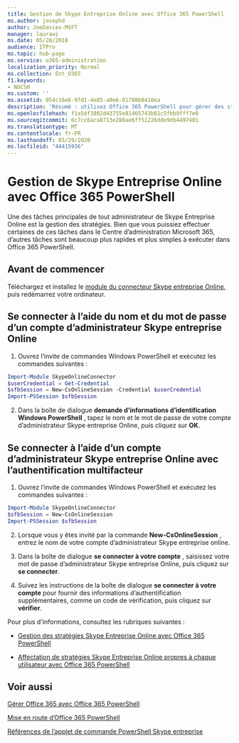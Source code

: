 ```yaml
---
title: Gestion de Skype Entreprise Online avec Office 365 PowerShell
ms.author: josephd
author: JoeDavies-MSFT
manager: laurawi
ms.date: 05/28/2018
audience: ITPro
ms.topic: hub-page
ms.service: o365-administration
localization_priority: Normal
ms.collection: Ent_O365
f1.keywords:
- NOCSH
ms.custom: ''
ms.assetid: 054c16e6-9fd1-4e85-a0e6-81788b8410ea
description: 'Résumé : utilisez Office 365 PowerShell pour gérer des stratégies Skype Entreprise Online, des stratégies par utilisateur et des paramètres de réunion.'
ms.openlocfilehash: f1a5df3802d43755e81465743b81c5fbb9fff7e0
ms.sourcegitcommit: 6c7cc6aca8713e280ae6ff51226dde9db4497401
ms.translationtype: MT
ms.contentlocale: fr-FR
ms.lasthandoff: 05/29/2020
ms.locfileid: "44415936"
---
```

# <a name="manage-skype-for-business-online-with-office-365-powershell"></a>Gestion de Skype Entreprise Online avec Office 365 PowerShell

Une des tâches principales de tout administrateur de Skype Entreprise Online est la gestion des stratégies. Bien que vous puissiez effectuer certaines de ces tâches dans le Centre d’administration Microsoft 365, d’autres tâches sont beaucoup plus rapides et plus simples à exécuter dans Office 365 PowerShell. 

## <a name="before-you-start"></a>Avant de commencer

Téléchargez et installez le [module du connecteur Skype entreprise Online](https://www.microsoft.com/download/details.aspx?id=39366), puis redémarrez votre ordinateur.


## <a name="connect-using-a-skype-for-business-online-administrator-account-name-and-password"></a>Se connecter à l’aide du nom et du mot de passe d’un compte d’administrateur Skype entreprise Online

1. Ouvrez l’invite de commandes Windows PowerShell et exécutez les commandes suivantes : 
    
  ```powershell
  Import-Module SkypeOnlineConnector
  $userCredential = Get-Credential
  $sfbSession = New-CsOnlineSession -Credential $userCredential
  Import-PSSession $sfbSession
  ```

2. Dans la boîte de dialogue **demande d’informations d’identification Windows PowerShell** , tapez le nom et le mot de passe de votre compte d’administrateur Skype entreprise Online, puis cliquez sur **OK**.


## <a name="connect-using-a-skype-for-business-online-administrator-account-with-multi-factor-authentication"></a>Se connecter à l’aide d’un compte d’administrateur Skype entreprise Online avec l’authentification multifacteur

1. Ouvrez l’invite de commandes Windows PowerShell et exécutez les commandes suivantes :

  ```powershell
  Import-Module SkypeOnlineConnector
  $sfbSession = New-CsOnlineSession
  Import-PSSession $sfbSession
  ```

2. Lorsque vous y êtes invité par la commande **New-CsOnlineSession** , entrez le nom de votre compte d’administrateur Skype entreprise online.

3. Dans la boîte de dialogue **se connecter à votre compte** , saisissez votre mot de passe d’administrateur Skype entreprise Online, puis cliquez sur **se connecter**.

4. Suivez les instructions de la boîte de dialogue **se connecter à votre compte** pour fournir des informations d’authentification supplémentaires, comme un code de vérification, puis cliquez sur **vérifier**.

Pour plus d'informations, consultez les rubriques suivantes :
  
- [Gestion des stratégies Skype Entreprise Online avec Office 365 PowerShell](manage-skype-for-business-online-policies-with-office-365-powershell.md)
    
- [Affectation de stratégies Skype Entreprise Online propres à chaque utilisateur avec Office 365 PowerShell](assign-per-user-skype-for-business-online-policies-with-office-365-powershell.md)
    
## <a name="see-also"></a>Voir aussi

[Gérer Office 365 avec Office 365 PowerShell](manage-office-365-with-office-365-powershell.md)
  
[Mise en route d’Office 365 PowerShell](getting-started-with-office-365-powershell.md)

[Références de l’applet de commande PowerShell Skype entreprise](https://docs.microsoft.com/powershell/module/skype/?view=skype-ps)

